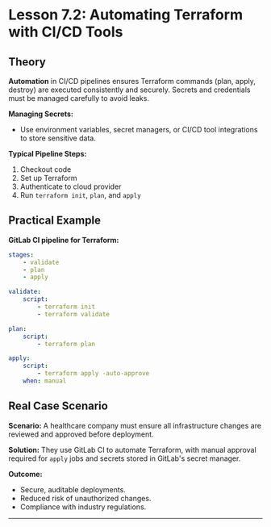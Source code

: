 # Lesson 7.2: Automating Terraform with CI/CD Tools

## Theory

**Automation** in CI/CD pipelines ensures Terraform commands (plan, apply, destroy) are executed consistently and securely. Secrets and credentials must be managed carefully to avoid leaks.

**Managing Secrets:**
- Use environment variables, secret managers, or CI/CD tool integrations to store sensitive data.

**Typical Pipeline Steps:**
1. Checkout code
2. Set up Terraform
3. Authenticate to cloud provider
4. Run `terraform init`, `plan`, and `apply`

## Practical Example

**GitLab CI pipeline for Terraform:**
```yaml
stages:
	- validate
	- plan
	- apply

validate:
	script:
		- terraform init
		- terraform validate

plan:
	script:
		- terraform plan

apply:
	script:
		- terraform apply -auto-approve
	when: manual
```

## Real Case Scenario

**Scenario:**
A healthcare company must ensure all infrastructure changes are reviewed and approved before deployment.

**Solution:**
They use GitLab CI to automate Terraform, with manual approval required for `apply` jobs and secrets stored in GitLab's secret manager.

**Outcome:**
- Secure, auditable deployments.
- Reduced risk of unauthorized changes.
- Compliance with industry regulations.

---
